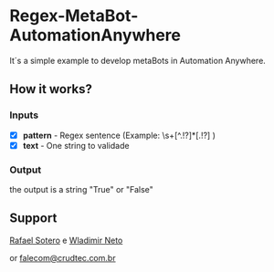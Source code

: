 # Regex-MetaBot-AutomationAnywhere

It´s a simple example to develop metaBots in Automation Anywhere.

## How it works?

### Inputs 

- [x]   **pattern** - Regex sentence (Example: \s+[^.!?]*[.!?] )
- [x]   **text** - One string to validade

### Output

 the output is a string "True" or "False"

## Support

[Rafael Sotero](https://github.com/soterocra) e [Wladimir Neto](https://github.com/wladneto)

or [falecom@crudtec.com.br](mailto:falecom@crudtec.com.br)

